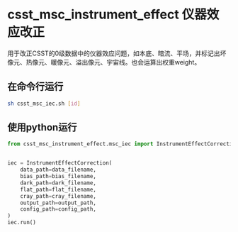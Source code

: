 # csst_msc_instrument_effect 仪器效应改正

用于改正CSST的0级数据中的仪器效应问题，如本底、暗流、平场，并标记出坏像元、热像元、暖像元、溢出像元、宇宙线。也会运算出权重weight。

## 在命令行运行

```bash
sh csst_msc_iec.sh [id]
```

## 使用python运行
```python
from csst_msc_instrument_effect.msc_iec import InstrumentEffectCorrection


iec = InstrumentEffectCorrection(
    data_path=data_filename,
    bias_path=bias_filename,
    dark_path=dark_filename,
    flat_path=flat_filename,
    cray_path=cray_filename,
    output_path=output_path,
    config_path=config_path,
)
iec.run()
```
